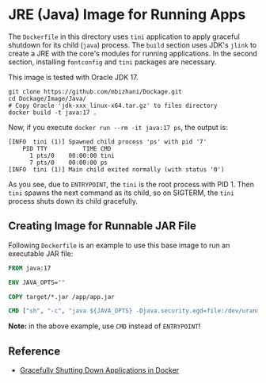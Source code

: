 # JRE (Java) Image for Running Apps

The `Dockerfile` in this directory uses `tini` application to apply graceful shutdown for its child (`java`) process.
The `build` section uses JDK's `jlink` to create a JRE with the core's modules for running applications.
In the second section, installing `fontconfig` and `tini` packages are necessary.

This image is tested with Oracle JDK 17.

```shell
git clone https://github.com/mbizhani/Dockage.git
cd Dockage/Image/Java/
# Copy Oracle 'jdk-xxx_linux-x64.tar.gz' to files directory
docker build -t java:17 .
```

Now, if you execute `docker run --rm -it java:17 ps`, the output is:

```text
[INFO  tini (1)] Spawned child process 'ps' with pid '7'
    PID TTY          TIME CMD
      1 pts/0    00:00:00 tini
      7 pts/0    00:00:00 ps
[INFO  tini (1)] Main child exited normally (with status '0')
```

As you see, due to `ENTRYPOINT`, the `tini` is the root process with PID 1.
Then `tini` spawns the next command as its child, so on SIGTERM, the `tini` process shuts down its child gracefully.

## Creating Image for Runnable JAR File

Following `Dockerfile` is an example to use this base image to run an executable JAR file:

```Dockerfile
FROM java:17

ENV JAVA_OPTS=""

COPY target/*.jar /app/app.jar

CMD ["sh", "-c", "java ${JAVA_OPTS} -Djava.security.egd=file:/dev/urandom -jar /app/app.jar"]
```

**Note:** in the above example, use `CMD` instead of `ENTRYPOINT`!

## Reference

- [Gracefully Shutting Down Applications in Docker](https://joostvdg.github.io/docker/graceful-shutdown/)